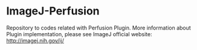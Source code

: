 # ImageJ-Perfusion

Repository to codes related with Perfusion Plugin.
More information about Plugin implementation, please see ImageJ official website: http://imagej.nih.gov/ij/

